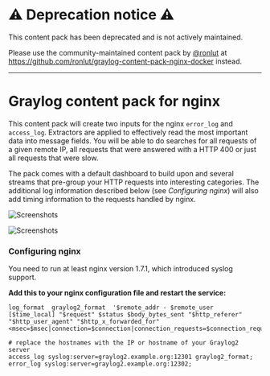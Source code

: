 # ⚠️ Deprecation notice ⚠️

This content pack has been deprecated and is not actively maintained.

Please use the community-maintained content pack by [@ronlut](https://github.com/ronlut) at https://github.com/ronlut/graylog-content-pack-nginx-docker instead.

----

# Graylog content pack for nginx

This content pack will create two inputs for the nginx `error_log` and `access_log`. Extractors are applied to effectively read the most important data into message fields. You will be able to do searches for all requests of a given remote IP, all requests that were answered with a HTTP 400 or just all requests that were slow.

The pack comes with a default dashboard to build upon and several streams that pre-group your HTTP requests into interesting categories. The additional log information described below (see *Configuring nginx*) will also add timing information to the requests handled by nginx.

![Screenshots](https://s3.amazonaws.com/graylog2public/images/contentpack-nginx-2.png)

![Screenshots](https://s3.amazonaws.com/graylog2public/images/contentpack-nginx-1.png)

### Configuring nginx

You need to run at least nginx version 1.7.1, which introduced syslog support.

**Add this to your nginx configuration file and restart the service:**

    log_format  graylog2_format  '$remote_addr - $remote_user [$time_local] "$request" $status $body_bytes_sent "$http_referer" "$http_user_agent" "$http_x_forwarded_for" <msec=$msec|connection=$connection|connection_requests=$connection_requests|millis=$request_time>';

    # replace the hostnames with the IP or hostname of your Graylog2 server
    access_log syslog:server=graylog2.example.org:12301 graylog2_format;
    error_log syslog:server=graylog2.example.org:12302;
